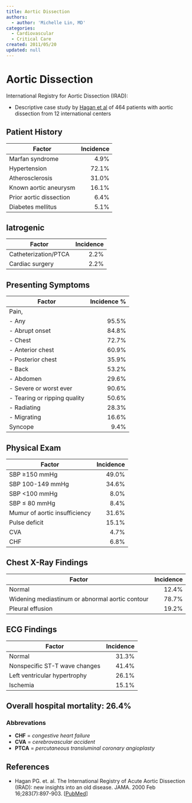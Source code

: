 ```yaml
---
title: Aortic Dissection
authors:
  - author: 'Michelle Lin, MD'
categories:
  - Cardiovascular
  - Critical Care
created: 2011/05/20
updated: null
---
```


# Aortic Dissection

International Registry for Aortic Dissection (IRAD):

- Descriptive case study by [Hagan et al](http://www.ncbi.nlm.nih.gov/pubmed/?term=10685714) of 464 patients with aortic dissection from 12 international centers 

## Patient History

| Factor                  | Incidence   |
| ----------------------- | ----------: |
| Marfan syndrome         |        4.9% |
| Hypertension            |       72.1% |
| Atherosclerosis         |       31.0% |
| Known aortic aneurysm   |       16.1% |
| Prior aortic dissection |        6.4% |
| Diabetes mellitus       |        5.1% |

## Iatrogenic

| Factor               | Incidence   |
| -------------------- | ----------: |
| Catheterization/PTCA |        2.2% |
| Cardiac surgery      |        2.2% |

## Presenting Symptoms

| Factor                       | Incidence % |
| ---------------------------- | ----------: |
| Pain,                        |             |
| - Any                        |       95.5% |
| - Abrupt onset               |       84.8% |
| - Chest                      |       72.7% |
| - Anterior chest             |       60.9% |
| - Posterior chest            |       35.9% |
| - Back                       |       53.2% |
| - Abdomen                    |       29.6% |
| - Severe or worst ever       |       90.6% |
| - Tearing or ripping quality |       50.6% |
| - Radiating                  |       28.3% |
| - Migrating                  |       16.6% |
| Syncope                      |        9.4% |

## Physical Exam

| Factor                        | Incidence   |
| ----------------------------- | ----------: |
| SBP ≥150 mmHg                 |       49.0% |
| SBP 100-149 mmHg              |       34.6% |
| SBP &lt;100 mmHg              |        8.0% |
| SBP ≤ 80 mmHg                 |        8.4% |
| Mumur of aortic insufficiency |       31.6% |
| Pulse deficit                 |       15.1% |
| CVA                           |        4.7% |
| CHF                           |        6.8% |

## Chest X-Ray Findings

| Factor                                          | Incidence   |
| ----------------------------------------------- | ----------: |
| Normal                                          |       12.4% |
| Widening mediastinum or abnormal aortic contour |       78.7% |
| Pleural effusion                                |       19.2% |

## ECG Findings

| Factor                        | Incidence   |
| ----------------------------- | ----------: |
| Normal                        |       31.3% |
| Nonspecific ST-T wave changes |       41.4% |
| Left ventricular hypertrophy  |       26.1% |
| Ischemia                      |       15.1% |

## Overall hospital mortality: 26.4%

### Abbrevations
- **CHF** = _congestive heart failure_
- **CVA** = _cerebrovascular accident_
- **PTCA** = _percutaneous transluminal coronary angioplasty_

## References

- Hagan PG. et. al. The International Registry of Acute Aortic Dissection (IRAD): new insights into an old disease. JAMA. 2000 Feb 16;283(7):897-903. [[PubMed](http://www.ncbi.nlm.nih.gov/pubmed/?term=10685714)]
